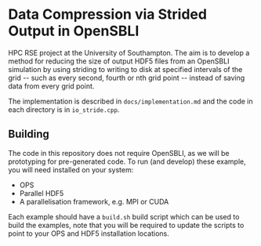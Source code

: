 # Data Compression via Strided Output in OpenSBLI

HPC RSE project at the University of Southampton. The aim is to develop a method
for reducing the size of output HDF5 files from an OpenSBLI simulation by
using striding to writing to disk at specified intervals of the grid -- such as
every second, fourth or nth grid point -- instead of saving data from every
grid point.

The implementation is described in `docs/implementation.md` and the code in each
directory is in `io_stride.cpp`.

## Building

The code in this repository does not require OpenSBLI, as we will be prototyping
for pre-generated code. To run (and develop) these example, you will need
installed on your system:

- OPS
- Parallel HDF5
- A parallelisation framework, e.g. MPI or CUDA

Each example should have a `build.sh` build script which can be used to
build the examples, note that you will be required to update the scripts to
point to your OPS and HDF5 installation locations.
